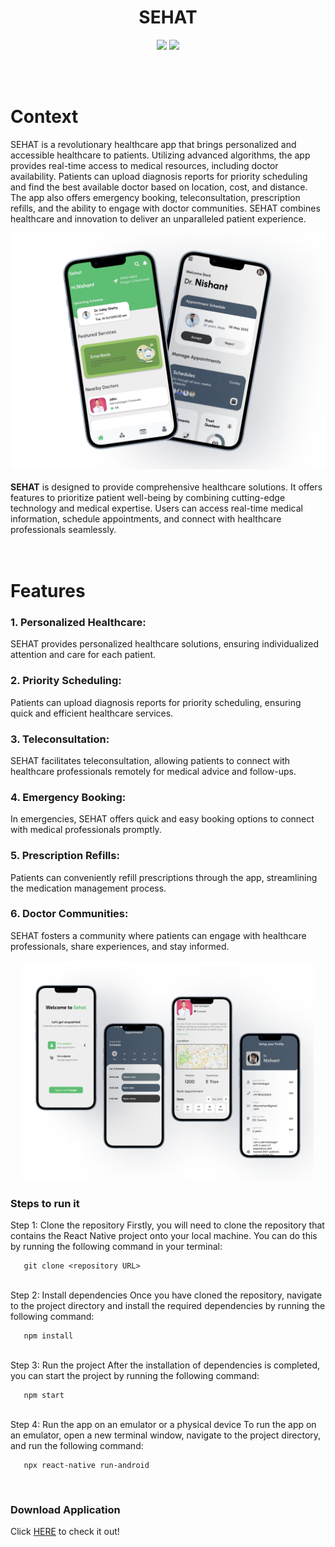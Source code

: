 <div align="center">

<h1 align="center"><b>SEHAT</b></h1>

</div>

<div align="center"> 

<img src="https://img.shields.io/badge/react_native-%2320232a.svg?style=for-the-badge&logo=react&logoColor=%2361DAFB"> </img>
<img src="https://img.shields.io/badge/firebase-ffca28?style=for-the-badge&logo=firebase&logoColor=black"> </img>

</div>

<br>
<br>

# Context
SEHAT is a revolutionary healthcare app that brings personalized and accessible healthcare to patients. Utilizing advanced algorithms, the app provides real-time access to medical resources, including doctor availability. Patients can upload diagnosis reports for priority scheduling and find the best available doctor based on location, cost, and distance. The app also offers emergency booking, teleconsultation, prescription refills, and the ability to engage with doctor communities. SEHAT combines healthcare and innovation to deliver an unparalleled patient experience.

<div align="center">
 <img border="0" src="assets/front.png" >
</div>
<br>
<b>SEHAT</b> is designed to provide comprehensive healthcare solutions. It offers features to prioritize patient well-being by combining cutting-edge technology and medical expertise. Users can access real-time medical information, schedule appointments, and connect with healthcare professionals seamlessly.

<br>
<br>
<br>

# Features
### 1. Personalized Healthcare:
<div>
SEHAT provides personalized healthcare solutions, ensuring individualized attention and care for each patient.
</div>

### 2. Priority Scheduling:
<div>
Patients can upload diagnosis reports for priority scheduling, ensuring quick and efficient healthcare services.
</div>

### 3. Teleconsultation:
<div>
SEHAT facilitates teleconsultation, allowing patients to connect with healthcare professionals remotely for medical advice and follow-ups.
</div>

### 4. Emergency Booking:
<div>
In emergencies, SEHAT offers quick and easy booking options to connect with medical professionals promptly.
</div>

### 5. Prescription Refills:
<div>
Patients can conveniently refill prescriptions through the app, streamlining the medication management process.
</div>

### 6. Doctor Communities:
<div>
SEHAT fosters a community where patients can engage with healthcare professionals, share experiences, and stay informed.
</div>

<br>
  
<div align="center"> 
   
  <img border="0" height='350' src="assets/back.png">
       
</div>

### Steps to run it
  <div>
   Step 1: Clone the repository
Firstly, you will need to clone the repository that contains the React Native project onto your local machine. You can do this by running the following command in your terminal:
   
```
   git clone <repository URL>
```
   </div>
  <br>
  <div>
   Step 2: Install dependencies
Once you have cloned the repository, navigate to the project directory and install the required dependencies by running the following command:

```
   npm install
```
  </div>
  <br>
  <div>
   Step 3: Run the project
After the installation of dependencies is completed, you can start the project by running the following command:
   
```
   npm start
```
  </div>
  <br>
  <div>
   Step 4: Run the app on an emulator or a physical device
To run the app on an emulator, open a new terminal window, navigate to the project directory, and run the following command:
   
```
   npx react-native run-android
```
  </div>
 <br>
   
### Download Application
Click [HERE](https://insightss.netlify.app) to check it out!

